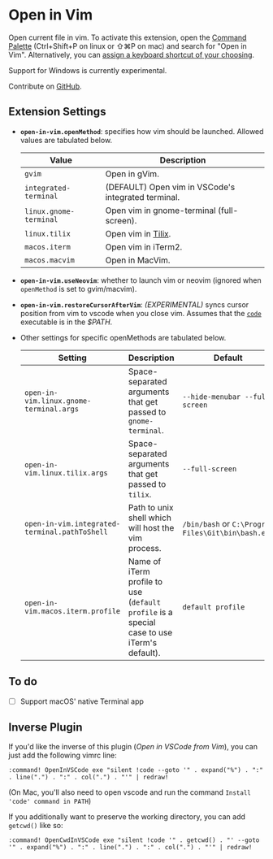 # Open in Vim

Open current file in vim. To activate this extension, open the [Command
Palette] (Ctrl+Shift+P on linux or ⇧⌘P on mac) and search for "Open in Vim".
Alternatively, you can [assign a keyboard shortcut of your choosing].

[Command Palette]: https://code.visualstudio.com/docs/getstarted/userinterface#_command-palette
[assign a keyboard shortcut of your choosing]: https://code.visualstudio.com/docs/getstarted/keybindings#_keyboard-shortcuts-editor

Support for Windows is currently experimental.

Contribute on [GitHub](https://github.com/jonsmithers/vscode-open-in-vim).

## Extension Settings

* **`open-in-vim.openMethod`**: specifies how vim should be launched. Allowed
  values are tabulated below.

  | Value                  | Description                                               |
  | ---------------------- | --------------------------------------------------------- |
  | `gvim`                 | Open in gVim.                                             |
  | `integrated-terminal`  | (DEFAULT) Open vim in VSCode's integrated terminal.       |
  | `linux.gnome-terminal` | Open vim in gnome-terminal (full-screen).                 |
  | `linux.tilix`          | Open vim in [Tilix](https://gnunn1.github.io/tilix-web/). |
  | `macos.iterm`          | Open vim in iTerm2.                                       |
  | `macos.macvim`         | Open in MacVim.                                           |

* **`open-in-vim.useNeovim`**: whether to launch vim or neovim (ignored when
  `openMethod` is set to gvim/macvim).
* **`open-in-vim.restoreCursorAfterVim`**: *(EXPERIMENTAL)* syncs cursor
  position from vim to vscode when you close vim. Assumes that the [`code`]
  executable is in the *$PATH*.
* Other settings for specific openMethods are tabulated below.
  
  | Setting                                       | Description                                                                                 | Default                                            |
  | --------------------------------------------- | ------------------------------------------------------------------------------------------- | ----------------------------------------------     |
  | `open-in-vim.linux.gnome-terminal.args`       | Space-separated arguments that get passed to `gnome-terminal`.                              | `--hide-menubar --full-screen`                     |
  | `open-in-vim.linux.tilix.args`                | Space-separated arguments that get passed to `tilix`.                                       | `--full-screen`                                    |
  | `open-in-vim.integrated-terminal.pathToShell` | Path to unix shell which will host the vim process.                                         | `/bin/bash` or `C:\Program Files\Git\bin\bash.exe` |
  | `open-in-vim.macos.iterm.profile`             | Name of iTerm profile to use (`default profile` is a special case to use iTerm's default).  | `default profile`                                  |

[`code`]: https://code.visualstudio.com/docs/editor/command-line#_launching-from-command-line

## To do

- [ ] Support macOS' native Terminal app

## Inverse Plugin

If you'd like the inverse of this plugin (*Open in VSCode from Vim*), you can
just add the following vimrc line:

```
:command! OpenInVSCode exe "silent !code --goto '" . expand("%") . ":" . line(".") . ":" . col(".") . "'" | redraw!
```

(On Mac, you'll also need to open vscode and run the command `Install 'code'
command in PATH`)

If you additionally want to preserve the working directory, you can add `getcwd()` like so:

```
:command! OpenCwdInVSCode exe "silent !code '" . getcwd() . "' --goto '" . expand("%") . ":" . line(".") . ":" . col(".") . "'" | redraw!
```
